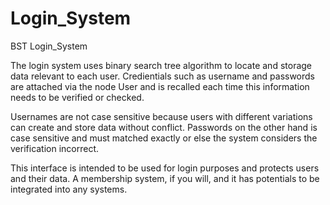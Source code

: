 # Login_System
BST Login_System

The login system uses binary search tree algorithm to locate and storage data relevant to each user. Credientials such as username and passwords are attached via the node User and is recalled each time this information needs to be verified or checked.

Usernames are not case sensitive because users with different variations can create and store data without conflict.
Passwords on the other hand is case sensitive and must matched exactly or else the system considers the verification incorrect.

This interface is intended to be used for login purposes and protects users and their data. A membership system, if you will, and it has potentials to be integrated into any systems.
